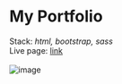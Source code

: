 # My Portfolio
Stack: <i>html, bootstrap, sass</i><br>
Live page: <a href="https://kathbo.github.io/portfolio/">link</a> <br><br>
![image](https://user-images.githubusercontent.com/94912046/202273855-dad50f5f-377e-4ee0-b397-2fe5cbe86284.png)
